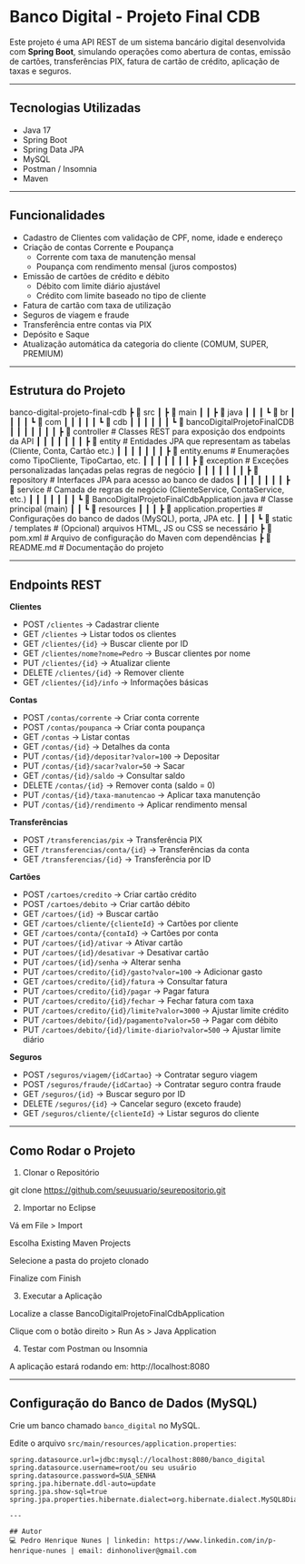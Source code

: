 # Banco Digital - Projeto Final CDB

Este projeto é uma API REST de um sistema bancário digital desenvolvida com **Spring Boot**, simulando operações como abertura de contas, emissão de cartões, transferências PIX, fatura de cartão de crédito, aplicação de taxas e seguros.

---

## Tecnologias Utilizadas

- Java 17
- Spring Boot
- Spring Data JPA
- MySQL
- Postman / Insomnia
- Maven

---

## Funcionalidades

- Cadastro de Clientes com validação de CPF, nome, idade e endereço
- Criação de contas Corrente e Poupança  
  - Corrente com taxa de manutenção mensal  
  - Poupança com rendimento mensal (juros compostos)
- Emissão de cartões de crédito e débito  
  - Débito com limite diário ajustável  
  - Crédito com limite baseado no tipo de cliente
- Fatura de cartão com taxa de utilização
- Seguros de viagem e fraude
- Transferência entre contas via PIX
- Depósito e Saque
- Atualização automática da categoria do cliente (COMUM, SUPER, PREMIUM)

---

## Estrutura do Projeto

banco-digital-projeto-final-cdb
┣ 📂 src
┃ ┣ 📂 main
┃ ┃ ┣ 📂 java
┃ ┃ ┃ ┗ 📂 br
┃ ┃ ┃ ┃ ┗ 📂 com
┃ ┃ ┃ ┃ ┃ ┗ 📂 cdb
┃ ┃ ┃ ┃ ┃ ┃ ┗ 📂 bancoDigitalProjetoFinalCDB
┃ ┃ ┃ ┃ ┃ ┃ ┃ ┣ 📂 controller     # Classes REST para exposição dos endpoints da API
┃ ┃ ┃ ┃ ┃ ┃ ┃ ┣ 📂 entity         # Entidades JPA que representam as tabelas (Cliente, Conta, Cartão etc.)
┃ ┃ ┃ ┃ ┃ ┃ ┃ ┣ 📂 entity.enums   # Enumerações como TipoCliente, TipoCartao, etc.
┃ ┃ ┃ ┃ ┃ ┃ ┃ ┣ 📂 exception      # Exceções personalizadas lançadas pelas regras de negócio
┃ ┃ ┃ ┃ ┃ ┃ ┃ ┣ 📂 repository     # Interfaces JPA para acesso ao banco de dados
┃ ┃ ┃ ┃ ┃ ┃ ┃ ┣ 📂 service        # Camada de regras de negócio (ClienteService, ContaService, etc.)
┃ ┃ ┃ ┃ ┃ ┃ ┃ ┗ 📄 BancoDigitalProjetoFinalCdbApplication.java # Classe principal (main)
┃ ┃ ┗ 📂 resources
┃ ┃ ┃ ┣ 📄 application.properties  # Configurações do banco de dados (MySQL), porta, JPA etc.
┃ ┃ ┃ ┗ 📂 static / templates      # (Opcional) arquivos HTML, JS ou CSS se necessário
┣ 📄 pom.xml                       # Arquivo de configuração do Maven com dependências
┣ 📄 README.md                     # Documentação do projeto

---

## Endpoints REST

**Clientes**
- POST    `/clientes`                           → Cadastrar cliente  
- GET     `/clientes`                           → Listar todos os clientes  
- GET     `/clientes/{id}`                      → Buscar cliente por ID  
- GET     `/clientes/nome?nome=Pedro`           → Buscar clientes por nome  
- PUT     `/clientes/{id}`                      → Atualizar cliente  
- DELETE  `/clientes/{id}`                      → Remover cliente  
- GET     `/clientes/{id}/info`                 → Informações básicas  

**Contas**
- POST    `/contas/corrente`                    → Criar conta corrente  
- POST    `/contas/poupanca`                    → Criar conta poupança  
- GET     `/contas`                             → Listar contas  
- GET     `/contas/{id}`                        → Detalhes da conta  
- PUT     `/contas/{id}/depositar?valor=100`    → Depositar  
- PUT     `/contas/{id}/sacar?valor=50`         → Sacar  
- GET     `/contas/{id}/saldo`                  → Consultar saldo  
- DELETE  `/contas/{id}`                        → Remover conta (saldo = 0)  
- PUT     `/contas/{id}/taxa-manutencao`        → Aplicar taxa manutenção  
- PUT     `/contas/{id}/rendimento`             → Aplicar rendimento mensal  

**Transferências**
- POST    `/transferencias/pix`                 → Transferência PIX  
- GET     `/transferencias/conta/{id}`          → Transferências da conta  
- GET     `/transferencias/{id}`                → Transferência por ID  

**Cartões**
- POST    `/cartoes/credito`                    → Criar cartão crédito  
- POST    `/cartoes/debito`                     → Criar cartão débito  
- GET     `/cartoes/{id}`                       → Buscar cartão  
- GET     `/cartoes/cliente/{clienteId}`        → Cartões por cliente  
- GET     `/cartoes/conta/{contaId}`            → Cartões por conta  
- PUT     `/cartoes/{id}/ativar`                → Ativar cartão  
- PUT     `/cartoes/{id}/desativar`             → Desativar cartão  
- PUT     `/cartoes/{id}/senha`                 → Alterar senha  
- PUT     `/cartoes/credito/{id}/gasto?valor=100`   → Adicionar gasto  
- GET     `/cartoes/credito/{id}/fatura`        → Consultar fatura  
- PUT     `/cartoes/credito/{id}/pagar`         → Pagar fatura  
- PUT     `/cartoes/credito/{id}/fechar`        → Fechar fatura com taxa  
- PUT     `/cartoes/credito/{id}/limite?valor=3000` → Ajustar limite crédito  
- PUT     `/cartoes/debito/{id}/pagamento?valor=50` → Pagar com débito  
- PUT     `/cartoes/debito/{id}/limite-diario?valor=500` → Ajustar limite diário  

**Seguros**
- POST    `/seguros/viagem/{idCartao}`          → Contratar seguro viagem  
- POST    `/seguros/fraude/{idCartao}`          → Contratar seguro contra fraude  
- GET     `/seguros/{id}`                       → Buscar seguro por ID  
- DELETE  `/seguros/{id}`                       → Cancelar seguro (exceto fraude)  
- GET     `/seguros/cliente/{clienteId}`        → Listar seguros do cliente  


---

## Como Rodar o Projeto

1. Clonar o Repositório

git clone https://github.com/seuusuario/seurepositorio.git


2. Importar no Eclipse

Vá em File > Import

Escolha Existing Maven Projects

Selecione a pasta do projeto clonado

Finalize com Finish


3. Executar a Aplicação

Localize a classe BancoDigitalProjetoFinalCdbApplication

Clique com o botão direito > Run As > Java Application


4. Testar com Postman ou Insomnia

A aplicação estará rodando em:
http://localhost:8080

---

## Configuração do Banco de Dados (MySQL)

Crie um banco chamado `banco_digital` no MySQL.

Edite o arquivo `src/main/resources/application.properties`:

```properties
spring.datasource.url=jdbc:mysql://localhost:8080/banco_digital
spring.datasource.username=root/ou seu usuário
spring.datasource.password=SUA_SENHA
spring.jpa.hibernate.ddl-auto=update
spring.jpa.show-sql=true
spring.jpa.properties.hibernate.dialect=org.hibernate.dialect.MySQL8Dialect

---

## Autor
💻 Pedro Henrique Nunes | linkedin: https://www.linkedin.com/in/p-henrique-nunes | email: dinhonoliver@gmail.com
